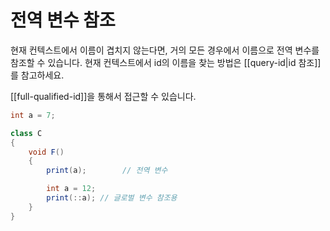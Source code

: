 # 전역 변수 참조

현재 컨텍스트에서 이름이 겹치지 않는다면, 거의 모든 경우에서 이름으로 전역 변수를 참조할 수 있습니다. 현재 컨텍스트에서 id의 이름을 찾는 방법은 [[query-id|id 참조]]를 참고하세요.

[[full-qualified-id]]을 통해서 접근할 수 있습니다.

```csharp
int a = 7;

class C
{
    void F()
    {
        print(a);        // 전역 변수

        int a = 12;
        print(::a); // 글로벌 변수 참조용
    }
}
```

